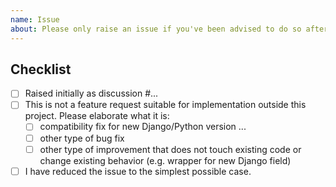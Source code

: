 ```yaml
---
name: Issue
about: Please only raise an issue if you've been advised to do so after discussion. Thanks! 🙏
---
```


## Checklist

<!--
Note: REST framework is considered feature-complete. New functionality should be implemented outside the core REST framework. For details, please check the docs: https://www.django-rest-framework.org/community/third-party-packages/#about-third-party-packages
-->

- [ ] Raised initially as discussion #...
- [ ] This is not a feature request suitable for implementation outside this project. Please elaborate what it is:
  - [ ] compatibility fix for new Django/Python version ...
  - [ ] other type of bug fix
  - [ ] other type of improvement that does not touch existing code or change existing behavior (e.g. wrapper for new Django field)
- [ ] I have reduced the issue to the simplest possible case.
